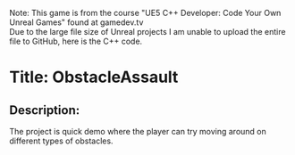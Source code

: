 Note: This game is from the course "UE5 C++ Developer: Code Your Own Unreal Games" found at gamedev.tv  
Due to the large file size of Unreal projects I am unable to upload the entire file to GitHub, here is the C++ code.

Title: ObstacleAssault
============

Description:
------------
The project is quick demo where the player can try moving around on different types of obstacles.
